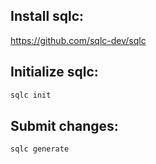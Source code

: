 ## Install sqlc: 
https://github.com/sqlc-dev/sqlc

## Initialize sqlc:
```bash
sqlc init
```

## Submit changes: 
```bash
sqlc generate
```

